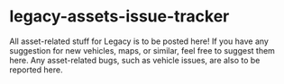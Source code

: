 # legacy-assets-issue-tracker

All asset-related stuff for Legacy is to be posted here! If you have any suggestion for new vehicles, maps, or similar, feel free to suggest them here. Any asset-related bugs, such as vehicle issues, are also to be reported here.